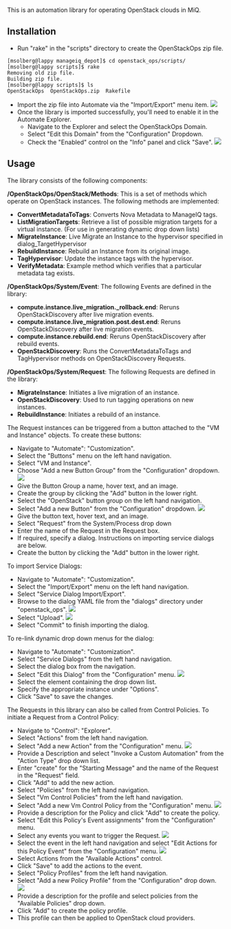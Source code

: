 This is an automation library for operating OpenStack clouds in MiQ.

## Installation

* Run "rake" in the "scripts" directory to create the OpenStackOps zip file.

```
[msolberg@lappy manageiq_depot]$ cd openstack_ops/scripts/
[msolberg@lappy scripts]$ rake
Removing old zip file.
Building zip file.
[msolberg@lappy scripts]$ ls
OpenStackOps  OpenStackOps.zip  Rakefile
```

* Import the zip file into Automate via the "Import/Export" menu item.
![](images/import_zip.jpg)
* Once the library is imported successfully, you'll need to enable it in the Automate Explorer.
  * Navigate to the Explorer and select the OpenStackOps Domain.
  * Select "Edit this Domain" from the "Configuration" Dropdown.
  * Check the "Enabled" control on the "Info" panel and click "Save".
![](images/enable_domain.jpg)

## Usage

The library consists of the following components:

**/OpenStackOps/OpenStack/Methods**:  This is a set of methods which operate on OpenStack instances.  The following methods are implemented:

* **ConvertMetadataToTags**: Converts Nova Metadata to ManageIQ tags.
* **ListMigrationTargets**: Retrieve a list of possible migration targets for a virtual instance.  (For use in generating dynamic drop down lists)
* **MigrateInstance**: Live Migrate an Instance to the hypervisor specified in dialog_TargetHypervisor
* **RebuildInstance**: Rebuild an Instance from its original image.
* **TagHypervisor**: Update the instance tags with the hypervisor.
* **VerifyMetadata**: Example method which verifies that a particular metadata tag exists.

**/OpenStackOps/System/Event**: The following Events are defined in the library:

* **compute.instance.live_migration._rollback.end**: Reruns OpenStackDiscovery after live migration events.
* **compute.instance.live_migration.post.dest.end**: Reruns OpenStackDiscovery after live migration events.
* **compute.instance.rebuild.end**: Reruns OpenStackDiscovery after rebuild events.
* **OpenStackDiscovery**: Runs the ConvertMetadataToTags and TagHypervisor methods on OpenStackDiscovery Requests.

**/OpenStackOps/System/Request**: The following Requests are defined in the library:

* **MigrateInstance**: Initiates a live migration of an instance.
* **OpenStackDiscovery**: Used to run tagging operations on new instances.
* **RebuildInstance**: Initiates a rebuild of an instance.

The Request instances can be triggered from a button attached to
the "VM and Instance" objects.  To create these buttons:

* Navigate to "Automate": "Customization".
* Select the "Buttons" menu on the left hand navigation.
* Select "VM and Instance".
* Choose "Add a new Button Group" from the "Configuration" dropdown.
![](images/create_button_group.jpg)
* Give the Button Group a name, hover text, and an image.
* Create the group by clicking the "Add" button in the lower right.
* Select the "OpenStack" button group on the left hand navigation.
* Select "Add a new Button" from the "Configuration" dropdown.
![](images/create_button.jpg)
* Give the button text, hover text, and an image.
* Select "Request" from the System/Process drop down
* Enter the name of the Request in the Request box.
* If required, specify a dialog.  Instructions on importing service dialogs are below.
* Create the button by clicking the "Add" button in the lower right.

To import Service Dialogs:

* Navigate to "Automate": "Customization".
* Select the "Import/Export" menu on the left hand navigation.
* Select "Service Dialog Import/Export".
* Browse to the dialog YAML file from the "dialogs" directory under "openstack_ops".
![](images/import_dialog.jpg)
* Select "Upload".
![](images/import_dialog2.jpg)
* Select "Commit" to finish importing the dialog.

To re-link dynamic drop down menus for the dialog:

* Navigate to "Automate": "Customization".
* Select "Service Dialogs" from the left hand navigation.
* Select the dialog box from the navigation.
* Select "Edit this Dialog" from the "Configuration" menu.
![](images/update_drop_downs.jpg)
* Select the element containing the drop down list.
* Specify the appropriate instance under "Options".
* Click "Save" to save the changes.

The Requests in this library can also be called from Control Policies.  To initiate a Request from a Control Policy:

* Navigate to "Control": "Explorer".
* Select "Actions" from the left hand navigation.
* Select "Add a new Action" from the "Configuration" menu.
![](images/add_action.jpg)
* Provide a Description and select "Invoke a Custom Automation" from the "Action Type" drop down list.
* Enter "create" for the "Starting Message" and the name of the Request in the "Request" field.
* Click "Add" to add the new action.
* Select "Policies" from the left hand navigation.
* Select "Vm Control Policies" from the left hand navigation.
* Select "Add a new Vm Control Policy from the "Configuration" menu.
![](images/add_policy.jpg)
* Provide a description for the Policy and click "Add" to create the policy.
* Select "Edit this Policy's Event assignments" from the "Configuration" menu.
* Select any events you want to trigger the Request.
![](images/policy_event_assignments.jpg)
* Select the event in the left hand navigation and select "Edit Actions for this Policy Event" from the "Configuration" menu.
![](images/add_policy_actions.jpg)
* Select Actions from the "Available Actions" control.
* Click "Save" to add the actions to the event.
* Select "Policy Profiles" from the left hand navigation.
* Select "Add a new Policy Profile" from the "Configuration" drop down.
![](images/create_policy_profile.jpg)
* Provide a description for the profile and select policies from the "Available Policies" drop down.
* Click "Add" to create the policy profile.
* This profile can then be applied to OpenStack cloud providers.

